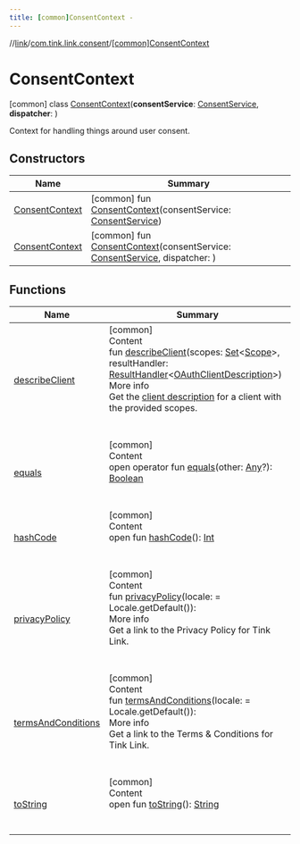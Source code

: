 ```yaml
---
title: [common]ConsentContext -
---
```

//[link](../../index.md)/[com.tink.link.consent](../index.md)/[[common]ConsentContext](index.md)



# ConsentContext  
 [common] class [ConsentContext](index.md)(**consentService**: [ConsentService](../../com.tink.service.consent/[common]-consent-service/index.md), **dispatcher**: <ERROR CLASS>)

Context for handling things around user consent.

   


## Constructors  
  
|  Name|  Summary| 
|---|---|
| <a name="com.tink.link.consent/ConsentContext/ConsentContext/#com.tink.service.consent.ConsentService/PointingToDeclaration/"></a>[ConsentContext](-consent-context.md)| <a name="com.tink.link.consent/ConsentContext/ConsentContext/#com.tink.service.consent.ConsentService/PointingToDeclaration/"></a> [common] fun [ConsentContext](-consent-context.md)(consentService: [ConsentService](../../com.tink.service.consent/[common]-consent-service/index.md))   <br>
| <a name="com.tink.link.consent/ConsentContext/ConsentContext/#com.tink.service.consent.ConsentService#/PointingToDeclaration/"></a>[ConsentContext](-consent-context.md)| <a name="com.tink.link.consent/ConsentContext/ConsentContext/#com.tink.service.consent.ConsentService#/PointingToDeclaration/"></a> [common] fun [ConsentContext](-consent-context.md)(consentService: [ConsentService](../../com.tink.service.consent/[common]-consent-service/index.md), dispatcher: <ERROR CLASS>)   <br>


## Functions  
  
|  Name|  Summary| 
|---|---|
| <a name="com.tink.link.consent/ConsentContext/describeClient/#kotlin.collections.Set[com.tink.model.user.Scope]#com.tink.service.handler.ResultHandler[com.tink.model.consent.OAuthClientDescription]/PointingToDeclaration/"></a>[describeClient](describe-client.md)| <a name="com.tink.link.consent/ConsentContext/describeClient/#kotlin.collections.Set[com.tink.model.user.Scope]#com.tink.service.handler.ResultHandler[com.tink.model.consent.OAuthClientDescription]/PointingToDeclaration/"></a>[common]  <br>Content  <br>fun [describeClient](describe-client.md)(scopes: [Set](https://kotlinlang.org/api/latest/jvm/stdlib/kotlin.collections/-set/index.html)<[Scope](../../com.tink.model.user/[common]-scope/index.md)>, resultHandler: [ResultHandler](../../com.tink.service.handler/[common]-result-handler/index.md)<[OAuthClientDescription](../../com.tink.model.consent/[common]-o-auth-client-description/index.md)>)  <br>More info  <br>Get the [client description](../../com.tink.model.consent/[common]-o-auth-client-description/index.md) for a client with the provided scopes.  <br><br><br>
| <a name="kotlin/Any/equals/#kotlin.Any?/PointingToDeclaration/"></a>[equals](../../com.tink.service.user/[common]-user-profile-service-impl/index.md#%5Bkotlin%2FAny%2Fequals%2F%23kotlin.Any%3F%2FPointingToDeclaration%2F%5D%2FFunctions%2F1647702525)| <a name="kotlin/Any/equals/#kotlin.Any?/PointingToDeclaration/"></a>[common]  <br>Content  <br>open operator fun [equals](../../com.tink.service.user/[common]-user-profile-service-impl/index.md#%5Bkotlin%2FAny%2Fequals%2F%23kotlin.Any%3F%2FPointingToDeclaration%2F%5D%2FFunctions%2F1647702525)(other: [Any](https://kotlinlang.org/api/latest/jvm/stdlib/kotlin/-any/index.html)?): [Boolean](https://kotlinlang.org/api/latest/jvm/stdlib/kotlin/-boolean/index.html)  <br><br><br>
| <a name="kotlin/Any/hashCode/#/PointingToDeclaration/"></a>[hashCode](../../com.tink.service.user/[common]-user-profile-service-impl/index.md#%5Bkotlin%2FAny%2FhashCode%2F%23%2FPointingToDeclaration%2F%5D%2FFunctions%2F1647702525)| <a name="kotlin/Any/hashCode/#/PointingToDeclaration/"></a>[common]  <br>Content  <br>open fun [hashCode](../../com.tink.service.user/[common]-user-profile-service-impl/index.md#%5Bkotlin%2FAny%2FhashCode%2F%23%2FPointingToDeclaration%2F%5D%2FFunctions%2F1647702525)(): [Int](https://kotlinlang.org/api/latest/jvm/stdlib/kotlin/-int/index.html)  <br><br><br>
| <a name="com.tink.link.consent/ConsentContext/privacyPolicy/#/PointingToDeclaration/"></a>[privacyPolicy](privacy-policy.md)| <a name="com.tink.link.consent/ConsentContext/privacyPolicy/#/PointingToDeclaration/"></a>[common]  <br>Content  <br>fun [privacyPolicy](privacy-policy.md)(locale: <ERROR CLASS> = Locale.getDefault()): <ERROR CLASS>  <br>More info  <br>Get a link to the Privacy Policy for Tink Link.  <br><br><br>
| <a name="com.tink.link.consent/ConsentContext/termsAndConditions/#/PointingToDeclaration/"></a>[termsAndConditions](terms-and-conditions.md)| <a name="com.tink.link.consent/ConsentContext/termsAndConditions/#/PointingToDeclaration/"></a>[common]  <br>Content  <br>fun [termsAndConditions](terms-and-conditions.md)(locale: <ERROR CLASS> = Locale.getDefault()): <ERROR CLASS>  <br>More info  <br>Get a link to the Terms & Conditions for Tink Link.  <br><br><br>
| <a name="kotlin/Any/toString/#/PointingToDeclaration/"></a>[toString](../../com.tink.service.user/[common]-user-profile-service-impl/index.md#%5Bkotlin%2FAny%2FtoString%2F%23%2FPointingToDeclaration%2F%5D%2FFunctions%2F1647702525)| <a name="kotlin/Any/toString/#/PointingToDeclaration/"></a>[common]  <br>Content  <br>open fun [toString](../../com.tink.service.user/[common]-user-profile-service-impl/index.md#%5Bkotlin%2FAny%2FtoString%2F%23%2FPointingToDeclaration%2F%5D%2FFunctions%2F1647702525)(): [String](https://kotlinlang.org/api/latest/jvm/stdlib/kotlin/-string/index.html)  <br><br><br>

